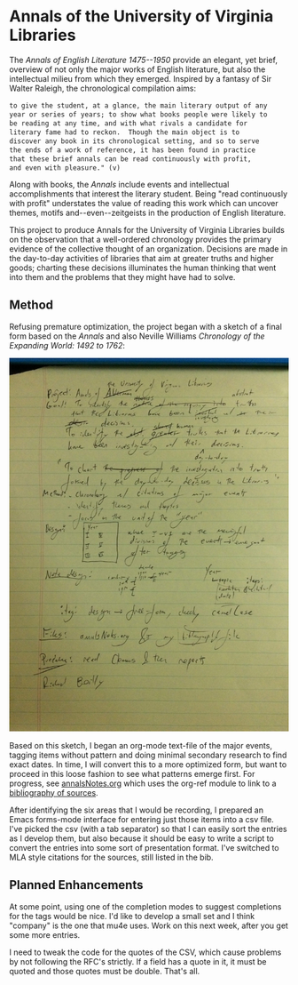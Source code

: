 # Annals of the University of Virginia Libraries

The *Annals of English Literature 1475--1950* provide an elegant, yet
brief, overview of not only the major works of English literature, but
also the intellectual milieu from which they emerged.  Inspired by a
fantasy of Sir Walter Raleigh, the chronological compilation aims:

    to give the student, at a glance, the main literary output of any
    year or series of years; to show what books people were likely to
    be reading at any time, and with what rivals a candidate for
    literary fame had to reckon.  Though the main object is to
    discover any book in its chronological setting, and so to serve
    the ends of a work of reference, it has been found in practice
    that these brief annals can be read continuously with profit,
    and even with pleasure." (v)

Along with books, the *Annals* include events and intellectual
accomplishments that interest the literary student.  Being
"read continuously with profit" understates the value of reading this
work which can uncover themes, motifs and--even--zeitgeists in the
production of English literature.

This project to produce Annals for the University of Virginia
Libraries builds on the observation that a well-ordered chronology
provides the primary evidence of the collective thought of an
organization.  Decisions are made in the day-to-day activities of
libraries that aim at greater truths and higher goods; charting these
decisions illuminates the human thinking that went into them and the
problems that they might have had to solve.

## Method

Refusing premature optimization, the project began with a sketch of
a final form based on the *Annals* and also Neville Williams
*Chronology of the Expanding World: 1492 to 1762*:

![sketch](sketch.jpg)

Based on this sketch, I began an org-mode text-file of the major
events, tagging items without pattern and doing minimal secondary
research to find exact dates.  In time, I will convert this to a more
optimized form, but want to proceed in this loose fashion to see what
patterns emerge first.  For progress,
see [annalsNotes.org](annalsNotes.org) which uses the org-ref module
to link to a [bibliography of sources](sources.bib).

After identifying the six areas that I would be recording, I prepared
an Emacs forms-mode interface for entering just those items into a csv
file.  I've picked the csv (with a tab separator) so that I can easily
sort the entries as I develop them, but also because it should be easy
to write a script to convert the entries into some sort of
presentation format.  I've switched to MLA style citations for the
sources, still listed in the bib.

## Planned Enhancements

At some point, using one of the completion modes to suggest
completions for the tags would be nice.  I'd like to develop a small
set and I think "company" is the one that mu4e uses.  Work on this
next week, after you get some more entries.

I need to tweak the code for the quotes of the CSV, which cause
problems by not following the RFC's strictly.  If a field has a quote
in it, it must be quoted and those quotes must be double.  That's all.
